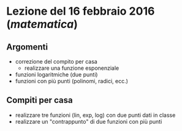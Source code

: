 # Lezione del 16 febbraio 2016 (*matematica*)

## Argomenti

* correzione del compito per casa
  * realizzare una funzione esponenziale
* funzioni logaritmiche (due punti)
* funzioni con più punti (polinomi, radici, ecc.)

## Compiti per casa

* realizzare tre funzioni (lin, exp, log) con due punti dati in classe
* realizzare un "contrappunto" di due funzioni con più punti
